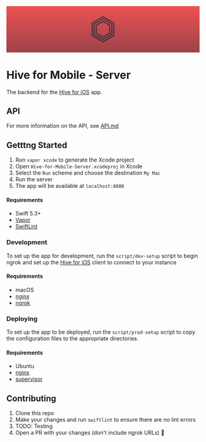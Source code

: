 ![Header](media/header.png)

# Hive for Mobile - Server

The backend for the [Hive for iOS](https://github.com/autoreleasefool/hive-for-ios) app.

## API

For more information on the API, see [API.md](./API.md)

## Getttng Started

1. Run `vapor xcode` to generate the Xcode project
1. Open `Hive-for-Mobile-Server.xcodeproj` in Xcode
1. Select the `Run` scheme and choose the destination `My Mac`
1. Run the server
1. The app will be available at `localhost:8080`

#### Requirements

- Swift 5.3+
- [Vapor](https://github.com/vapor/vapor)
- [SwiftLint](https://github.com/realm/SwiftLint)

### Development

To set up the app for development, run the `script/dev-setup` script to begin ngrok and set up the [Hive for iOS](https://github.com/autoreleasefool/hive-for-ios) client to connect to your instance

#### Requirements

- macOS
- [nginx](https://nginx.org/en/docs/)
- [ngrok](https://ngrok.com)

### Deploying

To set up the app to be deployed, run the `script/prod-setup` script to copy the configuration files to the appropriate directories.

#### Requirements

- Ubuntu
- [nginx](https://nginx.org/en/docs/)
- [supervisor](http://supervisord.org)

## Contributing

1. Clone this repo
1. Make your changes and run `swiftlint` to ensure there are no lint errors
1. TODO: Testing
1. Open a PR with your changes (don't include ngrok URLs) 🎉
